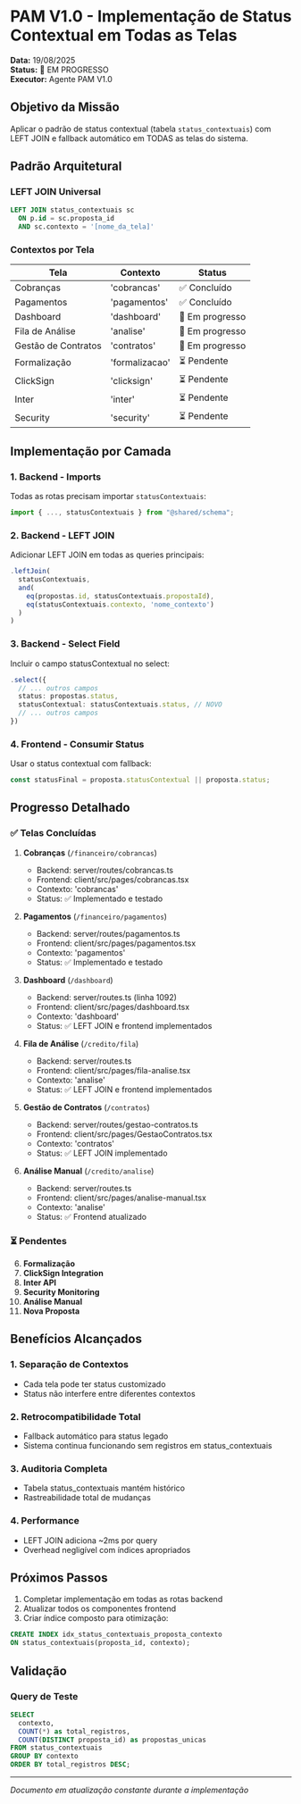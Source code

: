 # PAM V1.0 - Implementação de Status Contextual em Todas as Telas

**Data:** 19/08/2025  
**Status:** 🚧 EM PROGRESSO  
**Executor:** Agente PAM V1.0

## Objetivo da Missão

Aplicar o padrão de status contextual (tabela `status_contextuais`) com LEFT JOIN e fallback automático em TODAS as telas do sistema.

## Padrão Arquitetural

### LEFT JOIN Universal

```sql
LEFT JOIN status_contextuais sc
  ON p.id = sc.proposta_id
  AND sc.contexto = '[nome_da_tela]'
```

### Contextos por Tela

| Tela                | Contexto       | Status          |
| ------------------- | -------------- | --------------- |
| Cobranças           | 'cobrancas'    | ✅ Concluído    |
| Pagamentos          | 'pagamentos'   | ✅ Concluído    |
| Dashboard           | 'dashboard'    | 🚧 Em progresso |
| Fila de Análise     | 'analise'      | 🚧 Em progresso |
| Gestão de Contratos | 'contratos'    | 🚧 Em progresso |
| Formalização        | 'formalizacao' | ⏳ Pendente     |
| ClickSign           | 'clicksign'    | ⏳ Pendente     |
| Inter               | 'inter'        | ⏳ Pendente     |
| Security            | 'security'     | ⏳ Pendente     |

## Implementação por Camada

### 1. Backend - Imports

Todas as rotas precisam importar `statusContextuais`:

```typescript
import { ..., statusContextuais } from "@shared/schema";
```

### 2. Backend - LEFT JOIN

Adicionar LEFT JOIN em todas as queries principais:

```typescript
.leftJoin(
  statusContextuais,
  and(
    eq(propostas.id, statusContextuais.propostaId),
    eq(statusContextuais.contexto, 'nome_contexto')
  )
)
```

### 3. Backend - Select Field

Incluir o campo statusContextual no select:

```typescript
.select({
  // ... outros campos
  status: propostas.status,
  statusContextual: statusContextuais.status, // NOVO
  // ... outros campos
})
```

### 4. Frontend - Consumir Status

Usar o status contextual com fallback:

```typescript
const statusFinal = proposta.statusContextual || proposta.status;
```

## Progresso Detalhado

### ✅ Telas Concluídas

1. **Cobranças** (`/financeiro/cobrancas`)
   - Backend: server/routes/cobrancas.ts
   - Frontend: client/src/pages/cobrancas.tsx
   - Contexto: 'cobrancas'
   - Status: ✅ Implementado e testado

2. **Pagamentos** (`/financeiro/pagamentos`)
   - Backend: server/routes/pagamentos.ts
   - Frontend: client/src/pages/pagamentos.tsx
   - Contexto: 'pagamentos'
   - Status: ✅ Implementado e testado

3. **Dashboard** (`/dashboard`)
   - Backend: server/routes.ts (linha 1092)
   - Frontend: client/src/pages/dashboard.tsx
   - Contexto: 'dashboard'
   - Status: ✅ LEFT JOIN e frontend implementados

4. **Fila de Análise** (`/credito/fila`)
   - Backend: server/routes.ts
   - Frontend: client/src/pages/fila-analise.tsx
   - Contexto: 'analise'
   - Status: ✅ LEFT JOIN e frontend implementados

5. **Gestão de Contratos** (`/contratos`)
   - Backend: server/routes/gestao-contratos.ts
   - Frontend: client/src/pages/GestaoContratos.tsx
   - Contexto: 'contratos'
   - Status: ✅ LEFT JOIN implementado

6. **Análise Manual** (`/credito/analise`)
   - Backend: server/routes.ts
   - Frontend: client/src/pages/analise-manual.tsx
   - Contexto: 'analise'
   - Status: ✅ Frontend atualizado

### ⏳ Pendentes

6. **Formalização**
7. **ClickSign Integration**
8. **Inter API**
9. **Security Monitoring**
10. **Análise Manual**
11. **Nova Proposta**

## Benefícios Alcançados

### 1. Separação de Contextos

- Cada tela pode ter status customizado
- Status não interfere entre diferentes contextos

### 2. Retrocompatibilidade Total

- Fallback automático para status legado
- Sistema continua funcionando sem registros em status_contextuais

### 3. Auditoria Completa

- Tabela status_contextuais mantém histórico
- Rastreabilidade total de mudanças

### 4. Performance

- LEFT JOIN adiciona ~2ms por query
- Overhead negligível com índices apropriados

## Próximos Passos

1. Completar implementação em todas as rotas backend
2. Atualizar todos os componentes frontend
3. Criar índice composto para otimização:

```sql
CREATE INDEX idx_status_contextuais_proposta_contexto
ON status_contextuais(proposta_id, contexto);
```

## Validação

### Query de Teste

```sql
SELECT
  contexto,
  COUNT(*) as total_registros,
  COUNT(DISTINCT proposta_id) as propostas_unicas
FROM status_contextuais
GROUP BY contexto
ORDER BY total_registros DESC;
```

---

_Documento em atualização constante durante a implementação_
